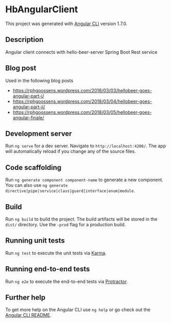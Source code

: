 # HbAngularClient

This project was generated with [Angular CLI](https://github.com/angular/angular-cli) version 1.7.0.

## Description

Angular client connects with hello-beer-server Spring Boot Rest service

## Blog post

Used in the following blog posts
* https://rphgoossens.wordpress.com/2018/03/03/hellobeer-goes-angular-part-i/
* https://rphgoossens.wordpress.com/2018/03/04/hellobeer-goes-angular-part-ii/
* https://rphgoossens.wordpress.com/2018/03/05/hellobeer-goes-angular-finale/

## Development server

Run `ng serve` for a dev server. Navigate to `http://localhost:4200/`. The app will automatically reload if you change any of the source files.

## Code scaffolding

Run `ng generate component component-name` to generate a new component. You can also use `ng generate directive|pipe|service|class|guard|interface|enum|module`.

## Build

Run `ng build` to build the project. The build artifacts will be stored in the `dist/` directory. Use the `-prod` flag for a production build.

## Running unit tests

Run `ng test` to execute the unit tests via [Karma](https://karma-runner.github.io).

## Running end-to-end tests

Run `ng e2e` to execute the end-to-end tests via [Protractor](http://www.protractortest.org/).

## Further help

To get more help on the Angular CLI use `ng help` or go check out the [Angular CLI README](https://github.com/angular/angular-cli/blob/master/README.md).

